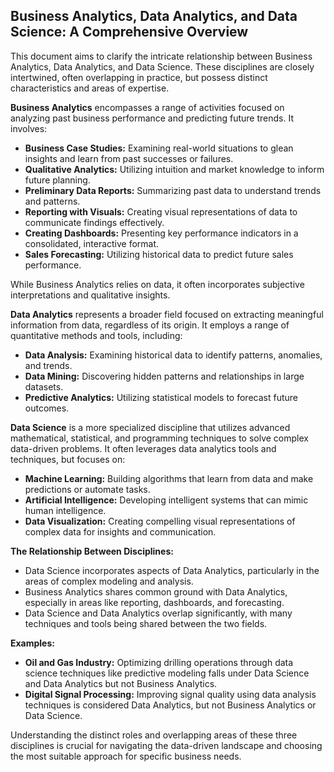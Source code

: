 ## Business Analytics, Data Analytics, and Data Science: A Comprehensive Overview

This document aims to clarify the intricate relationship between Business Analytics, Data Analytics, and Data Science. These disciplines are closely intertwined, often overlapping in practice, but possess distinct characteristics and areas of expertise. 

**Business Analytics** encompasses a range of activities focused on analyzing past business performance and predicting future trends. It involves:

* **Business Case Studies:** Examining real-world situations to glean insights and learn from past successes or failures.
* **Qualitative Analytics:** Utilizing intuition and market knowledge to inform future planning.
* **Preliminary Data Reports:** Summarizing past data to understand trends and patterns.
* **Reporting with Visuals:** Creating visual representations of data to communicate findings effectively.
* **Creating Dashboards:** Presenting key performance indicators in a consolidated, interactive format.
* **Sales Forecasting:** Utilizing historical data to predict future sales performance.

While Business Analytics relies on data, it often incorporates subjective interpretations and qualitative insights.

**Data Analytics** represents a broader field focused on extracting meaningful information from data, regardless of its origin. It employs a range of quantitative methods and tools, including:

* **Data Analysis:** Examining historical data to identify patterns, anomalies, and trends.
* **Data Mining:** Discovering hidden patterns and relationships in large datasets.
* **Predictive Analytics:** Utilizing statistical models to forecast future outcomes.

**Data Science** is a more specialized discipline that utilizes advanced mathematical, statistical, and programming techniques to solve complex data-driven problems. It often leverages data analytics tools and techniques, but focuses on:

* **Machine Learning:** Building algorithms that learn from data and make predictions or automate tasks.
* **Artificial Intelligence:** Developing intelligent systems that can mimic human intelligence.
* **Data Visualization:** Creating compelling visual representations of complex data for insights and communication.

**The Relationship Between Disciplines:**

* Data Science incorporates aspects of Data Analytics, particularly in the areas of complex modeling and analysis.
* Business Analytics shares common ground with Data Analytics, especially in areas like reporting, dashboards, and forecasting.
* Data Science and Data Analytics overlap significantly, with many techniques and tools being shared between the two fields.

**Examples:**

* **Oil and Gas Industry:** Optimizing drilling operations through data science techniques like predictive modeling falls under Data Science and Data Analytics but not Business Analytics.
* **Digital Signal Processing:** Improving signal quality using data analysis techniques is considered Data Analytics, but not Business Analytics or Data Science.

Understanding the distinct roles and overlapping areas of these three disciplines is crucial for navigating the data-driven landscape and choosing the most suitable approach for specific business needs. 
